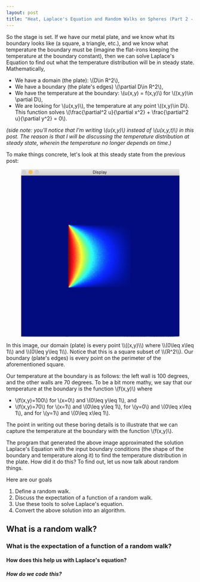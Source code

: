 ```yaml
---
layout: post
title: "Heat, Laplace's Equation and Random Walks on Spheres (Part 2 - the randomness)"
---
```


<script type="text/javascript"
    src="http://cdn.mathjax.org/mathjax/latest/MathJax.js?config=TeX-AMS-MML_HTMLorMML">
</script>

So the stage is set. If we have our metal plate, and we know what its boundary looks like (a square, a triangle, etc.), and we know what temperature the boundary must be (imagine the flat-irons keeping the temperature at the boundary constant), then we can solve Laplace's Equation to find out what the temperature distribution will be in steady state. Mathematically,

- We have a domain (the plate): \\(D\in R^2\\),
- We have a boundary (the plate's edges) \\(\partial D\in R^2\\), 
- We have the temperature at the boundary: \\(u(x,y) = f(x,y)\\) for \\((x,y)\in \partial D\\),
- We are looking for \\(u(x,y)\\), the temperature at any point \\((x,y)\in D\\). This function solves \\(\frac{\partial^2 u}{\partial x^2} + \frac{\partial^2 u}{\partial y^2} = 0\\). 
    
    
_(side note: you'll notice that I'm writing \\(u(x,y)\\) instead of \\(u(x,y,t)\\) in this post. The reason is that I will be discussing the temperature distribution at steady state, wherein the temperature no longer depends on time.)_

To make things concrete, let's look at this steady state from the previous post:
<figure>
<a href="/images/kak/square1.png">
<img style="margin:0px auto;display:block;width:600px;" src="/images/kak/square1.png" />
</a>
</figure>
In this image, our domain (plate) is every point \\((x,y)\\) where \\(0\leq x\leq 1\\) and \\(0\leq y\leq 1\\). Notice that this is a square subset of \\(R^2\\). Our boundary (plate's edges) is every point on the perimeter of the aforementioned square. 

Our temperature at the boundary is as follows: the left wall is 100 degrees, and the other walls are 70 degrees. To be a bit more mathy, we say that our temperature at the boundary is the function \\(f(x,y)\\) where 

- \\(f(x,y)=100\\) for \\(x=0\\) and \\(0\leq y\leq 1\\), and 
- \\(f(x,y)=70\\) for \\(x=1\\) and \\(0\leq y\leq 1\\), for \\(y=0\\) and \\(0\leq x\leq 1\\), and for \\(y=1\\) and \\(0\leq x\leq 1\\).

The point in writing out these boring details is to illustrate that we can capture the temperature at the boundary with the function \\(f(x,y)\\). 

The program that generated the above image approximated the solution Laplace's Equation with the input boundary conditions (the shape of the boundary and temperature along it) to find the temperature distribution in the plate. How did it do this? To find out, let us now talk about random things. 

Here are our goals

1. Define a random walk.
2. Discuss the expectation of a function of a random walk.
3. Use these tools to solve Laplace's equation.
4. Convert the above solution into an algorithm.

## What is a random walk?

### What is the expectation of a function of a random walk?

#### How does this help us with Laplace's equation?

##### How do we code this?

